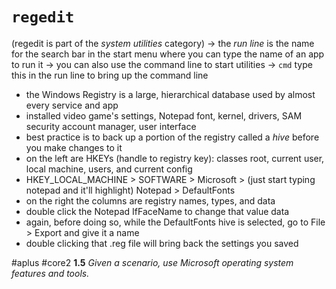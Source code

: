 # `regedit`
(regedit is part of the *system utilities* category)
-> the *run line* is the name for the search bar in the start menu where you can type the name of an app to run it
-> you can also use the command line to start utilities
-> `cmd` type this in the run line to bring up the command line

- the Windows Registry is a large, hierarchical database used by almost every service and app
- installed video game's settings, Notepad font, kernel, drivers, SAM security account manager, user interface
- best practice is to back up a portion of the registry called a *hive* before you make changes to it
- on the left are HKEYs (handle to registry key): classes root, current user, local machine, users, and current config
- HKEY_LOCAL_MACHINE > SOFTWARE > Microsoft > (just start typing notepad and it'll highlight) Notepad > DefaultFonts
- on the right the columns are registry names, types, and data
- double click the Notepad IfFaceName to change that value data
- again, before doing so, while the DefaultFonts hive is selected, go to File > Export and give it a name
- double clicking that .reg file will bring back the settings you saved

#aplus #core2 **1.5** *Given a scenario, use Microsoft operating system features and tools.* 
